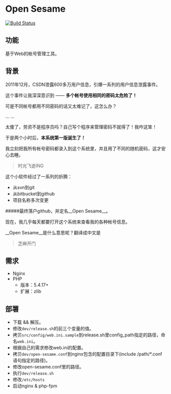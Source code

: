 Open Sesame
============
[![Build Status](https://drone.io/github.com/liuxd/open-sesame/status.png)](https://drone.io/github.com/liuxd/open-sesame/latest)

## 功能
基于Web的帐号管理工具。

## 背景
2011年12月，CSDN泄露600多万用户信息，引爆一系列的用户信息泄露事件。

这个事件让我深深意识到 —— __多个帐号使用相同的密码太危险了！__

可是不同帐号都用不同密码的话又太难记了，这怎么办？

... ...

太傻了，劳资不是程序员吗？自己写个程序来管理密码不就得了！我咋这笨！

于是两个小时后，__本系统第一版诞生了！__

我立刻把我所有帐号密码都录入到这个系统里，并且用了不同的随机密码，这才安心去睡。

> 时光飞逝ING

这个小软件经过了一系列的折腾：

+ 从svn到git
+ 从bitbucket到github
+ 项目名称多次变更

#####最终落户github，并定名__Open Sesame__。

现在，我几乎每天都要打开这个系统来查看我的各种帐号信息。

__Open Sesame__是什么意思呢？翻译成中文是

> 芝麻开门

## 需求
+ Nginx
+ PHP
    + 版本：5.4.17+
    + 扩展：zlib

## 部署
+ 下载 && 解压。
+ 修改`dev/release.sh`的前三个变量的值。
+ 拷贝`src/config/web.ini.sample`到release.sh里config_path指定的路径，命名`web.ini`。
+ 根据自己的需求修改web.ini的配置。
+ 拷贝`dev/open-sesame.conf`到nginx包含的配置目录下(include /path/*.conf 语句指定的路径)。
+ 修改open-sesame.conf里的路径。
+ 执行`dev/release.sh`
+ 修改`/etc/hosts`
+ 启动nginx & php-fpm